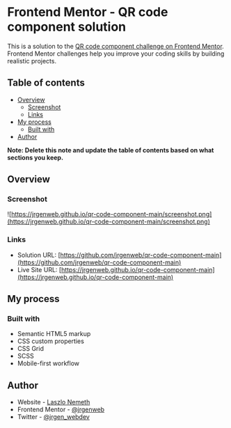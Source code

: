 # Frontend Mentor - QR code component solution

This is a solution to the [QR code component challenge on Frontend Mentor](https://www.frontendmentor.io/challenges/qr-code-component-iux_sIO_H). Frontend Mentor challenges help you improve your coding skills by building realistic projects. 

## Table of contents

- [Overview](#overview)
  - [Screenshot](#screenshot)
  - [Links](#links)
- [My process](#my-process)
  - [Built with](#built-with)  
- [Author](#author)


**Note: Delete this note and update the table of contents based on what sections you keep.**

## Overview

### Screenshot

![https://jrgenweb.github.io/qr-code-component-main/screenshot.png](https://jrgenweb.github.io/qr-code-component-main/screenshot.png)

### Links

- Solution URL: [https://github.com/jrgenweb/qr-code-component-main](https://github.com/jrgenweb/qr-code-component-main)
- Live Site URL: [https://jrgenweb.github.io/qr-code-component-main](https://jrgenweb.github.io/qr-code-component-main)

## My process

### Built with

- Semantic HTML5 markup
- CSS custom properties
- CSS Grid
- SCSS
- Mobile-first workflow

## Author

- Website - [Laszlo Nemeth](https://jrgenweb.github.io)
- Frontend Mentor - [@jrgenweb](https://www.frontendmentor.io/profile/jrgenweb)
- Twitter - [@jrgen_webdev](https://www.twitter.com/jrgen_webdev)
